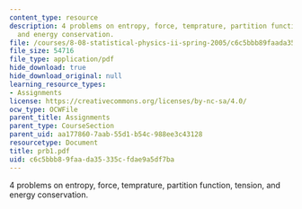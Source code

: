 ```yaml
---
content_type: resource
description: 4 problems on entropy, force, temprature, partition function, tension,
  and energy conservation.
file: /courses/8-08-statistical-physics-ii-spring-2005/c6c5bbb89faada35335cfdae9a5df7ba_prb1.pdf
file_size: 54716
file_type: application/pdf
hide_download: true
hide_download_original: null
learning_resource_types:
- Assignments
license: https://creativecommons.org/licenses/by-nc-sa/4.0/
ocw_type: OCWFile
parent_title: Assignments
parent_type: CourseSection
parent_uid: aa177860-7aab-55d1-b54c-988ee3c43128
resourcetype: Document
title: prb1.pdf
uid: c6c5bbb8-9faa-da35-335c-fdae9a5df7ba
---
```

4 problems on entropy, force, temprature, partition function, tension, and energy conservation.